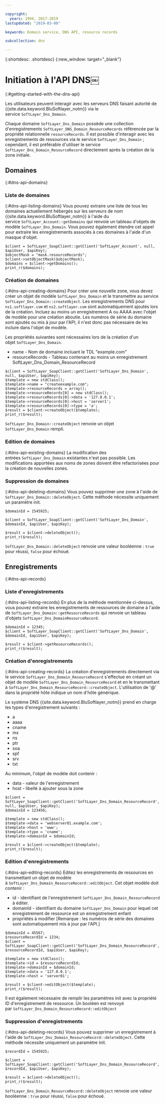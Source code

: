 ```yaml
---

copyright:
  years: 1994, 2017-2019
lastupdated: "2019-03-08"

keywords: Domain service, DNS API, resource records

subcollection: dns

---
```



{:shortdesc: .shortdesc}
{:new_window: target="_blank"}

# Initiation à l'API DNS￼
{:#getting-started-with-the-dns-api}

Les utilisateurs peuvent interagir avec les serveurs DNS faisant autorité de {{site.data.keyword.BluSoftlayer_notm}} via le service `SoftLayer_Dns_Domain`. 

Chaque domaine `SoftLayer_Dns_Domain` possède une collection d'enregistrements `SoftLayer_DNS_Domain_ResourceRecords` référencée par la propriété relationnelle `resourceRecords`. Il est possible d'interagir avec les enregistrements de ressources via le service `SoftLayer_Dns_Domain` ; cependant, il est préférable d'utiliser le service `SoftLayer_Dns_Domain_ResourceRecord` directement après la création de la zone initiale.

## Domaines
{:#dns-api-domains}
### Liste de domaines
{:#dns-api-listing-domains}
Vous pouvez extraire une liste de tous les domaines actuellement hébergés sur les serveurs de nom {{site.data.keyword.BluSoftlayer_notm}} à l'aide du service `SoftLayer_Account::getDomains` qui renvoie un tableau d'objets de modèle `SoftLayer_Dns_Domain`. Vous pouvez également étendre cet appel pour extraire les enregistrements associés à ces domaines à l'aide d'un masque d'objet.

```
$client = SoftLayer_SoapClient::getClient('SoftLayer_Account', null, $apiUser, $apiKey);
$objectMask = "mask.resourceRecords";
$client->setObjectMask($objectMask);
$domains = $client->getDomains();
print_r($domains);
```

### Création de domaines
{:#dns-api-creating-domains}
Pour créer une nouvelle zone, vous devez créer un objet de modèle `SoftLayer_Dns_Domain` et le transmettre au service `SoftLayer_Dns_Domain::createObject`. Les enregistrements DNS pour `ns1.softlayer.com` et `ns2.softlayer.com` sont automatiquement ajoutés lors de la création. Incluez au moins un enregistrement A ou AAAA avec l'objet de modèle pour une création aboutie. Les numéros de série du domaine sont ajoutés ou mis à jour par l'API, il n'est donc pas nécessaire de les inclure dans l'objet de modèle.

Les propriétés suivantes sont nécessaires lors de la création d'un objet `SoftLayer_Dns_Domain`.
 * name - Nom de domaine incluant le TDL "example.com"
 * resourceRecords - Tableau contenant au moins un enregistrement SoftLayer_Dns_Domain_ResourceRecord
 
```
$client = SoftLayer_SoapClient::getClient('SoftLayer_Dns_Domain', null, $apiUser, $apiKey);
$template = new stdClass();
$template->name = "createexample.com";
$template->resourceRecords = array();
$template->resourceRecords[0] = new stdClass();
$template->resourceRecords[0]->data = '127.0.0.1';
$template->resourceRecords[0]->host = 'server1';
$template->resourceRecords[0]->type = 'a';
$result = $client->createObject($template);
print_r($result);
```

`SoftLayer_Dns_Domain::createObject` renvoie un objet `SoftLayer_Dns_Domain` rempli.

### Edition de domaines
{:#dns-api-existing-domains}
La modification des entrées `SoftLayer_Dns_Domain` existantes n'est pas possible. Les modifications apportées aux noms de zones doivent être refactorisées pour la création de nouvelles zones.

### Suppression de domaines
{:#dns-api-deleting-domains}
Vous pouvez supprimer une zone à l'aide de `SoftLayer_Dns_Domain::deleteObject`. Cette méthode nécessite uniquement un paramètre init.

```
$domainId = 1545925;
 
$client = SoftLayer_SoapClient::getClient('SoftLayer_Dns_Domain', $domainId, $apiUser, $apiKey);
 
$result = $client->deleteObject();
print_r($result);

```

`SoftLayer_Dns_Domain::deleteObject` renvoie une valeur booléenne : `true` pour réussi, `false` pour échoué.

## Enregistrements
{:#dns-api-records}
### Liste d'enregistrements
{:#dns-api-listing-records}
En plus de la méthode mentionnée ci-dessus, vous pouvez extraire les enregistrements de ressources de domaine à l'aide de `SoftLayer_Dns_Domain::getResourceRecords` qui renvoie un tableau d'objets `SoftLayer_Dns_DomainResourceRecord`.

```
$domainId = 12345;
$client = SoftLayer_SoapClient::getClient('SoftLayer_Dns_Domain', $domainId, $apiUser, $apiKey);
 
$result = $client->getResourceRecords();
print_r($result);
```

### Création d'enregistrements
{:#dns-api-creating-records}
La création d'enregistrements directement via le service `SoftLayer_Dns_Domain_ResourceRecord` s'effectue en créant un objet de modèle `SoftLayer_Dns_Domain_ResourceRecord` et en le transmettant à `SoftLayer_Dns_Domain_ResourceRecord::createObject`. L'utilisation de '@' dans la propriété hôte indique un nom d'hôte générique.

Le système DNS {{site.data.keyword.BluSoftlayer_notm}} prend en charge les types d'enregistrement suivants :
 * a
 * aaaa
 * cname
 * mx
 * ns
 * ptr
 * soa
 * spf
 * srv
 * txt

Au minimum, l'objet de modèle doit contenir :
 * data - valeur de l'enregistrement
 * host - libellé à ajouter sous la zone
  
```
$client = SoftLayer_SoapClient::getClient('SoftLayer_Dns_Domain_ResourceRecord', null, $apiUser, $apiKey);
$domainId = 123456;
 
$template = new stdClass();
$template->data = 'webserver01.example.com';
$template->host = 'www';
$template->type = 'cname';
$template->domainId = $domainId;
 
$result = $client->createObject($template);
print_r($result);

```

### Edition d'enregistrements
{:#dns-api-editing-records}
Editez les enregistrements de ressources en transmettant un objet de modèle à `SoftLayer_Dns_Domain_ResourceRecord::editObject`. Cet objet modèle doit contenir :

 * id - identifiant de l'enregistrement `SoftLayer_Dns_Domain_ResourceRecord` à éditer.
 * domainId - identifiant du domaine `SoftLayer_Dns_Domain` pour lequel cet enregistrement de ressource est un enregistrement enfant
 * propriétés à modifier [Remarque : les numéros de série des domaines sont automatiquement mis à jour par l'API.]
  
```
$domainId = 45567;
$resourceRecordId = 1234;
$client = SoftLayer_SoapClient::getClient('SoftLayer_Dns_Domain_ResourceRecord', $resourceRecordId, $apiUser, $apiKey);
 
$template = new stdClass();
$template->id = $resourceRecordId;
$template->domainId = $domainId;
$template->data = '127.0.0.1';
$template->host = 'server01';
 
$result = $client->editObject($template);
print_r($result);
```
Il est également nécessaire de remplir les paramètres init avec la propriété ID d'enregistrement de ressource. Un booléen est renvoyé par `SoftLayer_Dns_Domain_ResourceRecord::editObject`

### Suppression d'enregistrements
{:#dns-api-deleting-records}
Vous pouvez supprimer un enregistrement à l'aide de `SoftLayer_Dns_Domain_ResourceRecord::deleteObject`. Cette méthode nécessite uniquement un paramètre init.

```
$recordId = 1545925;
 
$client = SoftLayer_SoapClient::getClient('SoftLayer_Dns_Domain_ResourceRecord', $recordId, $apiUser, $apiKey);
 
$result = $client->deleteObject();
print_r($result);
```

`SoftLayer_Dns_Domain_ResourceRecord::deleteObject` renvoie une valeur booléenne : `true` pour réussi, `false` pour échoué.
